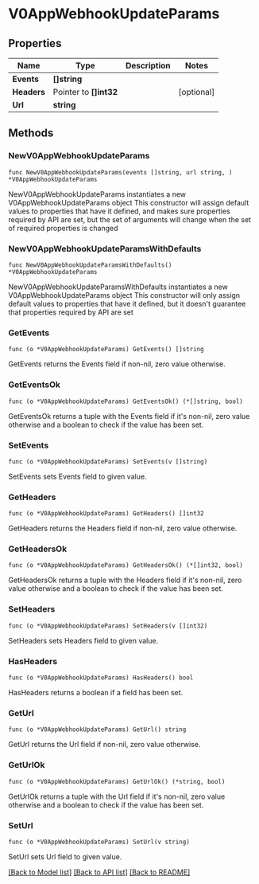 # V0AppWebhookUpdateParams

## Properties

Name | Type | Description | Notes
------------ | ------------- | ------------- | -------------
**Events** | **[]string** |  | 
**Headers** | Pointer to **[]int32** |  | [optional] 
**Url** | **string** |  | 

## Methods

### NewV0AppWebhookUpdateParams

`func NewV0AppWebhookUpdateParams(events []string, url string, ) *V0AppWebhookUpdateParams`

NewV0AppWebhookUpdateParams instantiates a new V0AppWebhookUpdateParams object
This constructor will assign default values to properties that have it defined,
and makes sure properties required by API are set, but the set of arguments
will change when the set of required properties is changed

### NewV0AppWebhookUpdateParamsWithDefaults

`func NewV0AppWebhookUpdateParamsWithDefaults() *V0AppWebhookUpdateParams`

NewV0AppWebhookUpdateParamsWithDefaults instantiates a new V0AppWebhookUpdateParams object
This constructor will only assign default values to properties that have it defined,
but it doesn't guarantee that properties required by API are set

### GetEvents

`func (o *V0AppWebhookUpdateParams) GetEvents() []string`

GetEvents returns the Events field if non-nil, zero value otherwise.

### GetEventsOk

`func (o *V0AppWebhookUpdateParams) GetEventsOk() (*[]string, bool)`

GetEventsOk returns a tuple with the Events field if it's non-nil, zero value otherwise
and a boolean to check if the value has been set.

### SetEvents

`func (o *V0AppWebhookUpdateParams) SetEvents(v []string)`

SetEvents sets Events field to given value.


### GetHeaders

`func (o *V0AppWebhookUpdateParams) GetHeaders() []int32`

GetHeaders returns the Headers field if non-nil, zero value otherwise.

### GetHeadersOk

`func (o *V0AppWebhookUpdateParams) GetHeadersOk() (*[]int32, bool)`

GetHeadersOk returns a tuple with the Headers field if it's non-nil, zero value otherwise
and a boolean to check if the value has been set.

### SetHeaders

`func (o *V0AppWebhookUpdateParams) SetHeaders(v []int32)`

SetHeaders sets Headers field to given value.

### HasHeaders

`func (o *V0AppWebhookUpdateParams) HasHeaders() bool`

HasHeaders returns a boolean if a field has been set.

### GetUrl

`func (o *V0AppWebhookUpdateParams) GetUrl() string`

GetUrl returns the Url field if non-nil, zero value otherwise.

### GetUrlOk

`func (o *V0AppWebhookUpdateParams) GetUrlOk() (*string, bool)`

GetUrlOk returns a tuple with the Url field if it's non-nil, zero value otherwise
and a boolean to check if the value has been set.

### SetUrl

`func (o *V0AppWebhookUpdateParams) SetUrl(v string)`

SetUrl sets Url field to given value.



[[Back to Model list]](../README.md#documentation-for-models) [[Back to API list]](../README.md#documentation-for-api-endpoints) [[Back to README]](../README.md)


